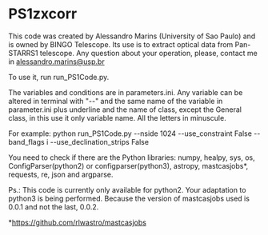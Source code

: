 # PS1zxcorr

This code was created by Alessandro Marins (University of Sao Paulo) and is owned by BINGO Telescope.
Its use is to extract optical data from Pan-STARRS1 telescope.
Any question about your operation, please, contact me in alessandro.marins@usp.br

To use it, run run_PS1Code.py.

The variables and conditions are in parameters.ini.
Any variable can be altered in terminal with "--" and the same name of the variable in parameter.ini plus underline and the name of class, except the General class, in this use it only variable name.
All the letters in minuscule.

For example:
python run_PS1Code.py --nside 1024 --use_constraint False --band_flags i --use_declination_strips False

You need to check if there are the Python libraries: numpy, healpy, sys, os, ConfigParser(python2) or configparser(python3), astropy, mastcasjobs*, requests, re, json and argparse.

Ps.: This code is currently only available for python2. Your adaptation to python3 is being performed. Because the version of mastcasjobs used is 0.0.1 and not the last, 0.0.2.

*https://github.com/rlwastro/mastcasjobs
